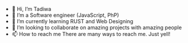 - 👋 Hi, I’m Tadiwa
- 👀 I’m a Software engineer (JavaScript, PhP)
- 🌱 I’m currently learning RUST and Web Designing 
- 💞️ I’m looking to collaborate on amazing projects with amazing people
- 📫 How to reach me There are many ways to reach me. Just yell!

<!---
 tadiwapfachi.com
--->

